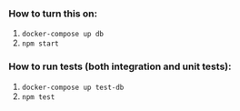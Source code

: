 ### How to turn this on:
1. ```docker-compose up db```
2. ```npm start```

### How to run tests (both integration and unit tests):
1. ```docker-compose up test-db```
2. ```npm test```
